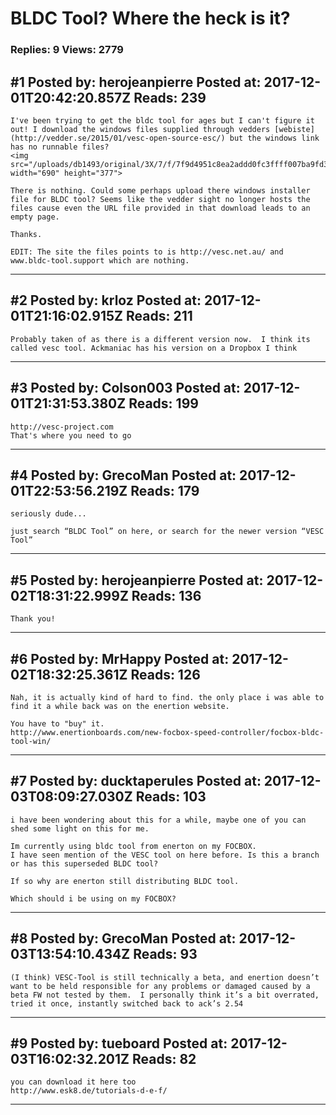 # BLDC Tool? Where the heck is it?

### Replies: 9 Views: 2779

## \#1 Posted by: herojeanpierre Posted at: 2017-12-01T20:42:20.857Z Reads: 239

```
I've been trying to get the bldc tool for ages but I can't figure it out! I download the windows files supplied through vedders [webiste](http://vedder.se/2015/01/vesc-open-source-esc/) but the windows link has no runnable files?
<img src="/uploads/db1493/original/3X/7/f/7f9d4951c8ea2addd0fc3ffff007ba9fd3207a03.png" width="690" height="377">

There is nothing. Could some perhaps upload there windows installer file for BLDC tool? Seems like the vedder sight no longer hosts the files cause even the URL file provided in that download leads to an empty page.

Thanks.

EDIT: The site the files points to is http://vesc.net.au/ and www.bldc-tool.support which are nothing.
```

---
## \#2 Posted by: krloz Posted at: 2017-12-01T21:16:02.915Z Reads: 211

```
Probably taken of as there is a different version now.  I think its called vesc tool. Ackmaniac has his version on a Dropbox I think
```

---
## \#3 Posted by: Colson003 Posted at: 2017-12-01T21:31:53.380Z Reads: 199

```
http://vesc-project.com
That's where you need to go
```

---
## \#4 Posted by: GrecoMan Posted at: 2017-12-01T22:53:56.219Z Reads: 179

```
seriously dude...

just search “BLDC Tool” on here, or search for the newer version “VESC Tool”
```

---
## \#5 Posted by: herojeanpierre Posted at: 2017-12-02T18:31:22.999Z Reads: 136

```
Thank you!
```

---
## \#6 Posted by: MrHappy Posted at: 2017-12-02T18:32:25.361Z Reads: 126

```
Nah, it is actually kind of hard to find. the only place i was able to find it a while back was on the enertion website.

You have to "buy" it.
http://www.enertionboards.com/new-focbox-speed-controller/focbox-bldc-tool-win/
```

---
## \#7 Posted by: ducktaperules Posted at: 2017-12-03T08:09:27.030Z Reads: 103

```
i have been wondering about this for a while, maybe one of you can shed some light on this for me.

Im currently using bldc tool from enerton on my FOCBOX.
I have seen mention of the VESC tool on here before. Is this a branch or has this superseded BLDC tool? 

If so why are enerton still distributing BLDC tool.

Which should i be using on my FOCBOX?
```

---
## \#8 Posted by: GrecoMan Posted at: 2017-12-03T13:54:10.434Z Reads: 93

```
(I think) VESC-Tool is still technically a beta, and enertion doesn’t want to be held responsible for any problems or damaged caused by a beta FW not tested by them.  I personally think it’s a bit overrated, tried it once, instantly switched back to ack’s 2.54
```

---
## \#9 Posted by: tueboard Posted at: 2017-12-03T16:02:32.201Z Reads: 82

```
you can download it here too
http://www.esk8.de/tutorials-d-e-f/
```

---
